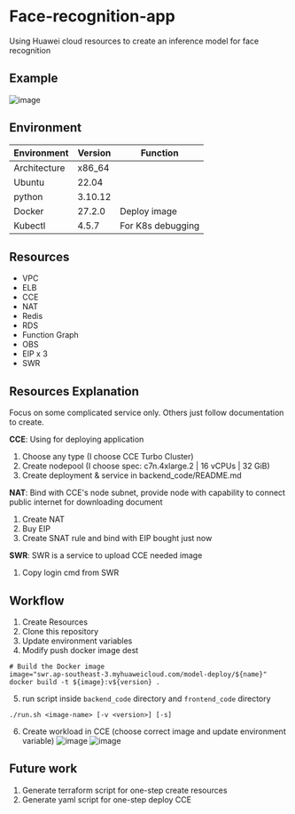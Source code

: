# Face-recognition-app

Using Huawei cloud resources to create an inference model for face recognition

## Example
![image](https://github.com/user-attachments/assets/b58142cb-266a-4916-babd-4f8713f4ae26)

## Environment
|Environment|Version|Function|
|-----------|----------|----------|
|Architecture |x86_64   |                   |
|Ubuntu       |22.04    |                   |
|python       |3.10.12  |                   |
|Docker       |27.2.0   |Deploy image       |
|Kubectl      |4.5.7    |For K8s debugging  |

## Resources
- VPC
- ELB
- CCE
- NAT
- Redis
- RDS
- Function Graph
- OBS
- EIP x 3
- SWR

## Resources Explanation
Focus on some complicated service only. Others just follow documentation to create.

**CCE**: Using for deploying application
1. Choose any type (I choose CCE Turbo Cluster)
2. Create nodepool (I choose spec: c7n.4xlarge.2 | 16 vCPUs | 32 GiB)
3. Create deployment & service in backend_code/README.md

   
**NAT**: Bind with CCE's node subnet, provide node with capability to connect public internet for downloading document
1. Create NAT
2. Buy EIP
3. Create SNAT rule and bind with EIP bought just now

   
**SWR**: SWR is a service to upload CCE needed image
1. Copy login cmd from SWR

## Workflow
1. Create Resources
2. Clone this repository
3. Update environment variables
4. Modify push docker image dest
```
# Build the Docker image
image="swr.ap-southeast-3.myhuaweicloud.com/model-deploy/${name}"
docker build -t ${image}:v${version} .
```
5. run script inside `backend_code` directory and `frontend_code` directory
```
./run.sh <image-name> [-v <version>] [-s]
```
6. Create workload in CCE (choose correct image and update environment variable)
![image](https://github.com/user-attachments/assets/eb4a110a-0c00-4006-af55-aa11940a4e28)
![image](https://github.com/user-attachments/assets/f79edc20-183f-4fde-ac44-c5beb6039fb5)


## Future work
1. Generate terraform script for one-step create resources
2. Generate yaml script for one-step deploy CCE
